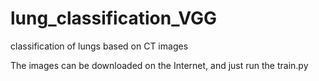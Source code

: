 # lung_classification_VGG
classification of lungs based on CT images

The images can be downloaded on the Internet, and just run the train.py
